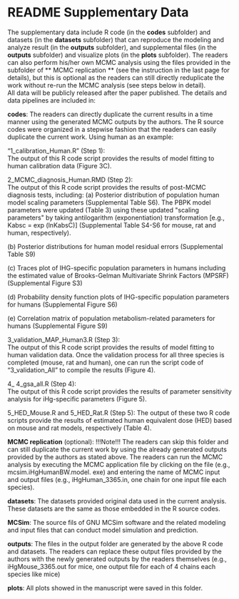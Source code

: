 README Supplementary Data
==================================
The supplementary data include R code (in the **codes** subfolder) and datasets (in the **datasets** subfolder) that can reproduce the modeling and analyze 
result (in the **outputs** subfolder), and supplemental files (in the **outputs** subfolder) and visualize plots (in the **plots** subfolder).  The readers 
can also perform his/her own MCMC analysis using the files provided in the subfolder of ** MCMC replication ** (see the instruction in the last page for 
details), but this is optional as the readers can still directly reduplicate the work without re-run the MCMC analysis (see steps below in detail).  
All data will be publicly released after the paper published. The details and data pipelines are included in:

**codes**: 
The readers can directly duplicate the current results in a time manner using the generated MCMC outputs by the authors. The R source codes were 
organized in a stepwise fashion that the readers can easily duplicate the current work. Using human as an example:

“1_calibration_Human.R” (Step 1):  
The output of this R code script provides the results of model fitting to human calibration data (Figure 3C). 

2_MCMC_diagnosis_Human.RMD (Step 2):  
The output of this R code script provides the results of post-MCMC diagnosis tests, including: 
(a) Posterior distribution of population human model scaling parameters (Supplemental Table S6). The PBPK model parameters were updated (Table 3) using 
these updated "scaling parameters" by taking antilogarithm (exponentiation) transformation [e.g., Kabsc = exp (lnKabsC)] (Supplemental Table S4-S6 for mouse, 
rat and human, respectively).

(b) Posterior distributions for human model residual errors (Supplemental Table S9)

(c) Traces plot of IHG-specific population parameters in humans including the estimated value of Brooks-Gelman Multivariate Shrink Factors (MPSRF) 
(Supplemental Figure S3)

(d) Probability density function plots of IHG-specific population parameters for humans (Supplemental Figure S6)

(e) Correlation matrix of population metabolism-related parameters for humans (Supplemental Figure S9)

3_validation_MAP_Human3.R (Step 3):  
The output of this R code script provides the results of model fitting to human validation data. Once the validation process for all three species is 
completed (mouse, rat and human), one can run the script code of “3_validation_All” to compile the results (Figure 4). 

4_ 4_gsa_all.R (Step 4):  
The output of this R code script provides the results of parameter sensitivity analysis for iHg-specific parameters (Figure 5).

5_HED_Mouse.R and 5_HED_Rat.R (Step 5):
The output of these two R code scripts provide the results of estimated human equivalent dose (HED) based on mouse and rat models, respectively (Table 4). 

**MCMC replication** (optional):
!!!Note!!! The readers can skip this folder and can still duplicate the current work by using the already generated outputs provided by the authors as 
stated above.  The readers can run the MCMC analysis by executing the MCMC application file by clicking on the file (e.g., mcsim.iHgHumanBW.model. exe) and 
entering the name of MCMC input and output files (e.g., iHgHuman_3365.in, one chain for one input file each species).    

**datasets**: The datasets provided original data used in the current analysis.  These datasets are the same as those embedded in the R source codes.  

**MCSim**: The source fils of GNU MCSim software and the related modeling and input files that can conduct model simulation and prediction.

**outputs**: The files in the output folder are generated by the above R code and datasets.  The readers can replace these output files provided by the authors
with the newly generated outputs by the readers themselves (e.g., iHgMouse_3365.out for mice, one output file for each of 4 chains each species like mice)

**plots**: All plots showed in the manuscript were saved in this folder.

